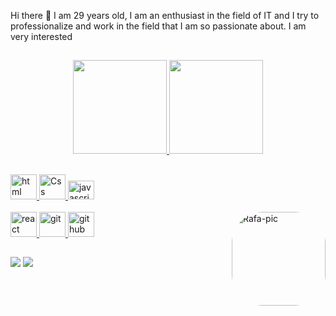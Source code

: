  Hi there 👋
 I am 29 years old, I am an enthusiast in the field of IT and I try to professionalize and work in the field that I am so passionate about. I am very interested
 
 
 
 ##
 <div>
 <div align="center">
  <a href="https://github.com/DevHawnk">
  <img height="150em" src="https://github-readme-stats.vercel.app/api?username=DevHawnk&show_icons=true&theme=react&include_all_commits=true&count_private=true"/>
  <img height="150em" src="https://github-readme-stats.vercel.app/api/top-langs/?username=DevHawnk&layout=compact&langs_count=7&theme=react" />
  </div>  
   
  ##  
  
<div align="left">

 <img src="https://github.com/DevHawnk/DevHawnk/assets/103498566/99a16ba0-6c3a-4b2e-b7d3-b358e55ead0f" height="40" width="42" alt="html"  />
 <img src="https://github.com/DevHawnk/DevHawnk/assets/103498566/05885142-41c6-45f1-9959-629e9ef56c72" height="40" width="42" alt="Css"  /> 
 <img src="https://cdn.jsdelivr.net/gh/devicons/devicon/icons/javascript/javascript-original.svg" height="30" width="42" alt="javascript"  /><br/> <br/> 
 <img src="https://github.com/DevHawnk/DevHawnk/assets/103498566/5457a4e6-ef3e-4fca-ac06-26cca6ee8acd" height="40" width="42" alt="react"  />  
 <img src="https://github.com/DevHawnk/DevHawnk/assets/103498566/81d48e0a-216c-4dde-84a6-18f4cb9a199a" height="40" width="42" alt="git"  />
 <img src="https://github.com/DevHawnk/DevHawnk/assets/103498566/d93b21d3-6990-4e79-a0fd-802272e79530" height="40" width="42" alt="github"  /> 

  <img align="right" alt="Rafa-pic" height="150" style="border-radius:50px;" src="https://pbs.twimg.com/ext_tw_video_thumb/1531354669510967296/pu/img/U4jKVl91u_VkyvSl.jpg">
  </div>
  
##

<div>
 
<a href= "www.linkedin.com/in/wesley-souza-pereira-381756223/" target= "_blank"><img src="https://img.shields.io/static/v1?message=LinkedIn&logo=linkedin&label=&color=0077B5&logoColor=white&labelColor=&style=for-the-badge" target="_blank"></a>
 <a href= "" target= "_blank"><img src="https://img.shields.io/static/v1?message=Instagram&logo=instagram&label=&color=E4405F&logoColor=white&labelColor=&style=for-the-badge" target="_blank"></a>
 </div>
